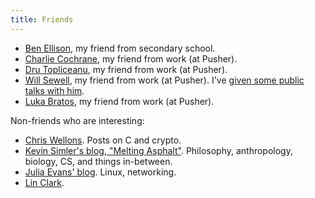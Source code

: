 ```yaml
---
title: Friends
---
```


* [Ben Ellison](https://ellisonben.github.io/blog/), my friend from secondary school.
* [Charlie Cochrane](http://www.charlescochrane.com/), my friend from work (at Pusher).
* [Dru Topliceanu](http://alexandrutopliceanu.ro/), my friend from work (at Pusher).
* [Will Sewell](http://willsewell.com/), my friend from work (at Pusher).
  I've [given some public talks with him](/talks.html).
* [Luka Bratos](https://lukabratos.me/), my friend from work (at Pusher).

Non-friends who are interesting:

* [Chris Wellons](http://nullprogram.com/).
  Posts on C and crypto.
* [Kevin Simler's blog, "Melting Asphalt"](http://www.meltingasphalt.com/).
  Philosophy, anthropology, biology, CS, and things in-between.
* [Julia Evans' blog](https://jvns.ca/).
  Linux, networking.
* [Lin Clark](https://twitter.com/codecartoons).